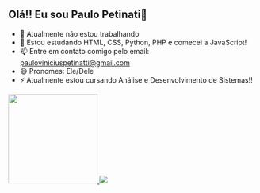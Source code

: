 ## Olá!! Eu sou Paulo Petinati👋


- 🔭 Atualmente não estou trabalhando
- 🌱 Estou estudando HTML, CSS, Python, PHP e comecei a JavaScript!
- 📫 Entre em contato comigo pelo email: pauloviniciuspetinatti@gmail.com
- 😄 Pronomes: Ele/Dele
- ⚡ Atualmente estou cursando Análise e Desenvolvimento de Sistemas!!


<div>
<a href="https://github.com/devPetinatti">
<img height="180em" src="https://github-readme-stats.vercel.app/api?username=devPetinatti&show_icons=true&theme=midnight-purple&include_all_commits=true&count_private=true"/>

<img src="https://github-readme-stats.vercel.app/api/top-langs/?username=devPetinatti&size_weight=0.5&count_weight=0.5&theme=midnight-purple"/>
</div>

